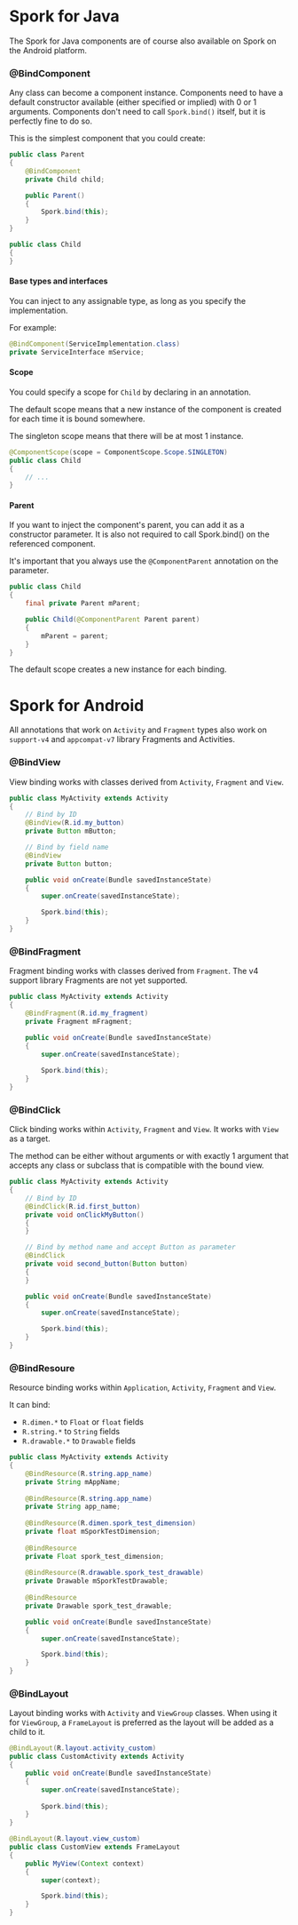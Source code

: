 # Spork for Java

The Spork for Java components are of course also available on Spork on the Android platform.

### @BindComponent

Any class can become a component instance.
Components need to have a default constructor available (either specified or implied) with 0 or 1 arguments.
Components don't need to call `Spork.bind()` itself, but it is perfectly fine to do so.

This is the simplest component that you could create:

```java
public class Parent
{
	@BindComponent
	private Child child;

	public Parent()
	{
		Spork.bind(this);
	}
}

public class Child
{
}
```

#### Base types and interfaces

You can inject to any assignable type, as long as you specify the implementation.

For example:

```java
@BindComponent(ServiceImplementation.class)
private ServiceInterface mService;
```

#### Scope

You could specify a scope for `Child` by declaring in an annotation.

The default scope means that a new instance of the component is created for each time it is bound somewhere.

The singleton scope means that there will be at most 1 instance.

```java
@ComponentScope(scope = ComponentScope.Scope.SINGLETON)
public class Child
{
	// ...
}
```

#### Parent

If you want to inject the component's parent, you can add it as a constructor parameter.
It is also not required to call Spork.bind() on the referenced component.

It's important that you always use the `@ComponentParent` annotation on the parameter.

```java
public class Child
{
	final private Parent mParent;

	public Child(@ComponentParent Parent parent)
	{
		mParent = parent;
	}
}
```

The default scope creates a new instance for each binding.

# Spork for Android

All annotations that work on `Activity` and `Fragment` types also work on `support-v4` and `appcompat-v7` library Fragments and Activities.

### @BindView

View binding works with classes derived from `Activity`, `Fragment` and `View`.

```java
public class MyActivity extends Activity
{
	// Bind by ID
	@BindView(R.id.my_button)
	private Button mButton;

	// Bind by field name
	@BindView
	private Button button;

	public void onCreate(Bundle savedInstanceState)
	{
		super.onCreate(savedInstanceState);

		Spork.bind(this);
	}
}
```

### @BindFragment

Fragment binding works with classes derived from `Fragment`. The v4 support library Fragments are not yet supported.

```java
public class MyActivity extends Activity
{
	@BindFragment(R.id.my_fragment)
	private Fragment mFragment;

	public void onCreate(Bundle savedInstanceState)
	{
		super.onCreate(savedInstanceState);
		
		Spork.bind(this);
	}
}
```

### @BindClick

Click binding works within `Activity`, `Fragment` and `View`. It works with `View` as a target.

The method can be either without arguments or with exactly 1 argument that accepts any class or subclass that is compatible with the bound view.

```java
public class MyActivity extends Activity
{
	// Bind by ID
	@BindClick(R.id.first_button)
	private void onClickMyButton()
	{
	}

	// Bind by method name and accept Button as parameter
	@BindClick
	private void second_button(Button button)
	{
	}

	public void onCreate(Bundle savedInstanceState)
	{
		super.onCreate(savedInstanceState);

		Spork.bind(this);
	}
}
```

### @BindResoure

Resource binding works within `Application`, `Activity`, `Fragment` and `View`.

It can bind:
- `R.dimen.*` to `Float` or `float` fields
- `R.string.*` to `String` fields
- `R.drawable.*` to `Drawable` fields

```java
public class MyActivity extends Activity 
{
	@BindResource(R.string.app_name)
	private String mAppName;
	
	@BindResource(R.string.app_name)
	private String app_name;
	
	@BindResource(R.dimen.spork_test_dimension)
	private float mSporkTestDimension;
	
	@BindResource
	private Float spork_test_dimension;
	
	@BindResource(R.drawable.spork_test_drawable)
	private Drawable mSporkTestDrawable;
	
	@BindResource
	private Drawable spork_test_drawable;

	public void onCreate(Bundle savedInstanceState)
	{
		super.onCreate(savedInstanceState);

		Spork.bind(this);
	}
}
```

### @BindLayout

Layout binding works with `Activity` and `ViewGroup` classes.
When using it for `ViewGroup`, a `FrameLayout` is preferred as the layout will be added as a child to it.

```java
@BindLayout(R.layout.activity_custom)
public class CustomActivity extends Activity
{
	public void onCreate(Bundle savedInstanceState)
	{
		super.onCreate(savedInstanceState);
		
		Spork.bind(this);
	}
}
```

```java
@BindLayout(R.layout.view_custom)
public class CustomView extends FrameLayout
{
	public MyView(Context context)
	{
		super(context);

		Spork.bind(this);
	}
}
```
